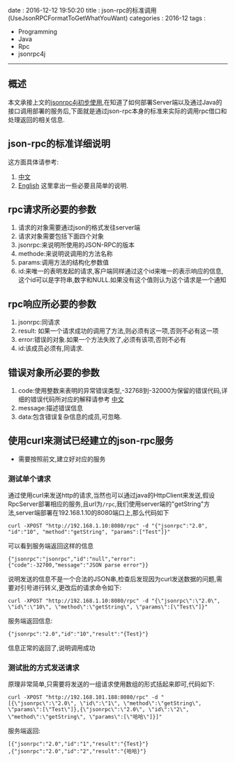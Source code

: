 date : 2016-12-12 19:50:20
title : json-rpc的标准调用(UseJsonRPCFormatToGetWhatYouWant)
categories : 2016-12
tags : 
 - Programming
 - Java
 - Rpc
 - jsonrpc4j
---

## 概述
本文承接上文的[jsonrpc4j初步使用](http://littleji.com/2016/12/06/QuickStartForJsonrpc4j/),在知道了如何部署Server端以及通过Java的接口调用部署的服务后,下面就是通过json-rpc本身的标准来实际的调用rpc借口和处理返回的相关信息.

## json-rpc的标准详细说明
这方面具体请参考:
 1. [中文](http://wiki.geekdream.com/Specification/json-rpc_2.0.html)
 2. [English](http://www.json.org/)
这里拿出一些必要且简单的说明.

##  rpc请求所必要的参数
 1. 请求的对象需要通过json的格式发往server端
 2. 请求对象需要包括下面四个对象
  1. jsonrpc:来说明所使用的JSON-RPC的版本
  2. methode:来说明说调用的方法名称
  3. params:调用方法的结构化参数值
  4. id:来唯一的表明发起的请求,客户端同样通过这个id来唯一的表示响应的信息,这个id可以是字符串,数字和NULL.如果没有这个值则认为这个请求是一个通知

## rpc响应所必要的参数
 1. jsonrpc:同请求
 2. result: 如果一个请求成功的调用了方法,则必须有这一项,否则不必有这一项
 3. error:错误的对象.如果一个方法失败了,必须有该项,否则不必有
 4. id:该成员必须有,同请求.

## 错误对象所必要的参数
 1. code:使用整数来表明的异常错误类型,-32768到-32000为保留的错误代码,详细的错误代码所对应的解释请参考 [中文](http://wiki.geekdream.com/Specification/json-rpc_2.0.html)
 2. message:描述错误信息
 3. data:包含错误复杂信息的成员,可忽略.

## 使用curl来测试已经建立的json-rpc服务
* 需要按照前文,建立好对应的服务

### 测试单个请求
通过使用curl来发送http的请求,当然也可以通过java的HttpClient来发送,假设RpcServer部署相应的服务,且url为`/rpc`,我们使用server端的"getString"方法,server端部署在192.168.1.10的8080端口上,那么代码如下
```
curl -XPOST "http://192.168.1.10:8080/rpc" -d "{"jsonrpc":"2.0", "id":"10", "method":"getString", "params":["Test"]}"
```

可以看到服务端返回这样的信息
```
{"jsonrpc":"jsonrpc","id":"null","error":{"code":-32700,"message":"JSON parse error"}}
```

说明发送的信息不是一个合法的JSON串,检查后发现因为curl发送数据的问题,需要对引号进行转义,更改后的请求命令如下:
```
curl -XPOST "http://192.168.1.10:8080/rpc" -d "{\"jsonrpc\":\"2.0\", \"id\":\"10\", \"method\":\"getString\", \"params\":[\"Test\"]}"
```

服务端返回信息:
```
{"jsonrpc":"2.0","id":"10","result":"{Test}"}
```
信息正常的返回了,说明调用成功

### 测试批的方式发送请求
原理非常简单,只需要将发送的一组请求使用数组的形式括起来即可,代码如下:
```
curl -XPOST "http://192.168.101.188:8080/rpc" -d "[{\"jsonrpc\":\"2.0\", \"id\":\"1\", \"method\":\"getString\", \"params\":[\"Test\"]},{\"jsonrpc\":\"2.0\", \"id\":\"2\", \"method\":\"getString\", \"params\":[\"哈哈\"]}]"
```

服务端返回:
```
[{"jsonrpc":"2.0","id":"1","result":"{Test}"}
,{"jsonrpc":"2.0","id":"2","result":"{哈哈}"}
```

